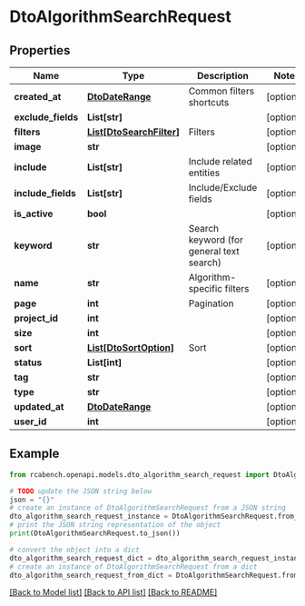 # DtoAlgorithmSearchRequest


## Properties

Name | Type | Description | Notes
------------ | ------------- | ------------- | -------------
**created_at** | [**DtoDateRange**](DtoDateRange.md) | Common filters shortcuts | [optional] 
**exclude_fields** | **List[str]** |  | [optional] 
**filters** | [**List[DtoSearchFilter]**](DtoSearchFilter.md) | Filters | [optional] 
**image** | **str** |  | [optional] 
**include** | **List[str]** | Include related entities | [optional] 
**include_fields** | **List[str]** | Include/Exclude fields | [optional] 
**is_active** | **bool** |  | [optional] 
**keyword** | **str** | Search keyword (for general text search) | [optional] 
**name** | **str** | Algorithm-specific filters | [optional] 
**page** | **int** | Pagination | [optional] 
**project_id** | **int** |  | [optional] 
**size** | **int** |  | [optional] 
**sort** | [**List[DtoSortOption]**](DtoSortOption.md) | Sort | [optional] 
**status** | **List[int]** |  | [optional] 
**tag** | **str** |  | [optional] 
**type** | **str** |  | [optional] 
**updated_at** | [**DtoDateRange**](DtoDateRange.md) |  | [optional] 
**user_id** | **int** |  | [optional] 

## Example

```python
from rcabench.openapi.models.dto_algorithm_search_request import DtoAlgorithmSearchRequest

# TODO update the JSON string below
json = "{}"
# create an instance of DtoAlgorithmSearchRequest from a JSON string
dto_algorithm_search_request_instance = DtoAlgorithmSearchRequest.from_json(json)
# print the JSON string representation of the object
print(DtoAlgorithmSearchRequest.to_json())

# convert the object into a dict
dto_algorithm_search_request_dict = dto_algorithm_search_request_instance.to_dict()
# create an instance of DtoAlgorithmSearchRequest from a dict
dto_algorithm_search_request_from_dict = DtoAlgorithmSearchRequest.from_dict(dto_algorithm_search_request_dict)
```
[[Back to Model list]](../README.md#documentation-for-models) [[Back to API list]](../README.md#documentation-for-api-endpoints) [[Back to README]](../README.md)


